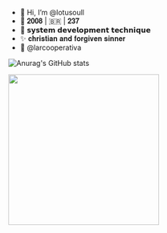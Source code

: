 - 👋 Hi, I’m @lotusoull
- 👀 𝟐𝟎𝟎𝟖 | 🇧🇷 | 𝟐𝟑𝟕
- 👾 𝘀𝘆𝘀𝘁𝗲𝗺 𝗱𝗲𝘃𝗲𝗹𝗼𝗽𝗺𝗲𝗻𝘁 𝘁𝗲𝗰𝗵𝗻𝗶𝗾𝘂𝗲
- ✨ 𝐜𝐡𝐫𝐢𝐬𝐭𝐢𝐚𝐧 𝐚𝐧𝐝 𝐟𝐨𝐫𝐠𝐢𝐯𝐞𝐧 𝐬𝐢𝐧𝐧𝐞𝐫
- 💼 @larcooperativa 

![Anurag's GitHub stats](https://github-readme-stats.vercel.app/api?username=lotusoull&theme=midnight-purple&show_icons=true)

<img style="center" src="https://static.vecteezy.com/system/resources/previews/012/681/764/original/calligraphic-swirl-border-free-png.png" width="300x'500x">

